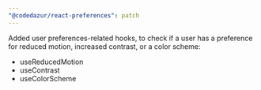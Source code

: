 ```yaml
---
"@codedazur/react-preferences": patch
---
```


Added user preferences-related hooks, to check if a user has a preference for reduced motion, increased contrast, or a color scheme:

- useReducedMotion
- useContrast
- useColorScheme
